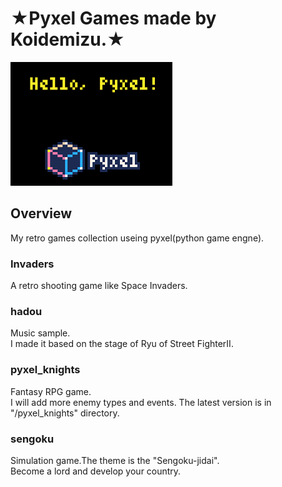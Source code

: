 ★Pyxel Games made by Koidemizu.★<br>
==============
![pyxel](./images/pyxel.png)

## Overview
My retro games collection useing pyxel(python game engne).

### Invaders
A retro shooting game like Space Invaders.
  
### hadou
Music sample.<br>
I made it based on the stage of Ryu of Street FighterII.
  
### pyxel_knights
Fantasy RPG game.<br>
I will add more enemy types and events.
The latest version is in "/pyxel_knights" directory.

### sengoku
Simulation game.The theme is the "Sengoku-jidai".<br>
Become a lord and develop your country.

